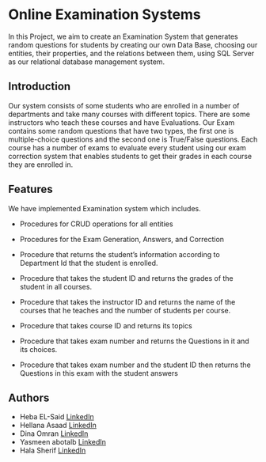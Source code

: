 # Online Examination Systems

In this Project, we aim to create an Examination System that generates random questions for students by creating our own Data Base, choosing our entities, their properties, and the relations between them, using SQL Server as our relational database management system.

## Introduction

Our system consists of some students who are enrolled in a number of departments and take many courses with different topics. There are some instructors who teach these courses and have Evaluations. Our Exam contains some random questions that have two types, the first one is multiple-choice questions and the second one is True/False questions. Each course has a number of exams to evaluate every student using our exam correction system that enables students to get their grades in each course they are enrolled in. 

## Features

We have implemented Examination system which includes.

- Procedures for CRUD operations for all entities
-  Procedures for the Exam Generation, Answers, and Correction

- Procedure that returns the student’s information according to Department Id that the student is enrolled. 
- Procedure that takes the student ID and returns the grades of the student in all courses. 
- Procedure that takes the instructor ID and returns the name of the courses that he teaches and the number of students per course. 
- Procedure that takes course ID and returns its topics   
- Procedure that takes exam number and returns the Questions in it and its choices. 
- Procedure that takes exam number and the student ID then returns the Questions in this exam with the student answers

## Authors

- Heba EL-Said [LinkedIn](https://www.linkedin.com/in/heba-el-said-594600246/)
- Hellana Asaad  [LinkedIn](https://www.linkedin.com/in/hellana-asaad-78199a217/)
- Dina Omran  [LinkedIn](https://www.linkedin.com/in/dinaomran/)
- Yasmeen abotalb [LinkedIn](https://www.linkedin.com/in/yasmeen-abotalb-6112181b2/)
- Hala Sherif [LinkedIn](https://www.linkedin.com/in/hala-sherif-64827a1ba/)

